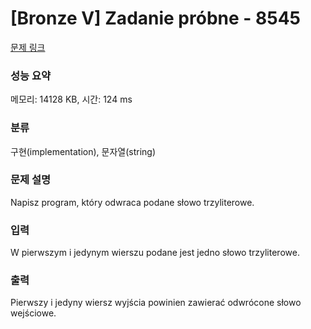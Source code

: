 # [Bronze V] Zadanie próbne - 8545 

[문제 링크](https://www.acmicpc.net/problem/8545) 

### 성능 요약

메모리: 14128 KB, 시간: 124 ms

### 분류

구현(implementation), 문자열(string)

### 문제 설명

<p>Napisz program, który odwraca podane słowo trzyliterowe.</p>

### 입력 

 <p>W pierwszym i jedynym wierszu podane jest jedno słowo trzyliterowe.</p>

### 출력 

 <p>Pierwszy i jedyny wiersz wyjścia powinien zawierać odwrócone słowo wejściowe.</p>

